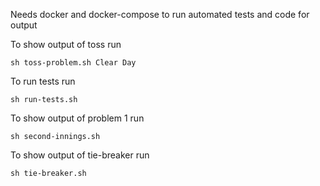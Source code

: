 Needs docker and docker-compose to run automated tests and code for output

To show output of toss run

```
sh toss-problem.sh Clear Day
```

To run tests run

```
sh run-tests.sh
```

To show output of problem 1 run
```
sh second-innings.sh
```

To show output of tie-breaker run
```
sh tie-breaker.sh
```

